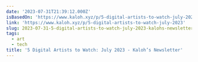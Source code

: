 ```yaml
---
date: '2023-07-31T21:39:12.000Z'
isBasedOn: 'https://www.kaloh.xyz/p/5-digital-artists-to-watch-july-2023'
link: 'https://www.kaloh.xyz/p/5-digital-artists-to-watch-july-2023'
slug: 2023-07-31-5-digital-artists-to-watch-july-2023-kalohs-newsletter
tags:
  - art
  - tech
title: '5 Digital Artists to Watch: July 2023 - Kaloh’s Newsletter'
---
```


